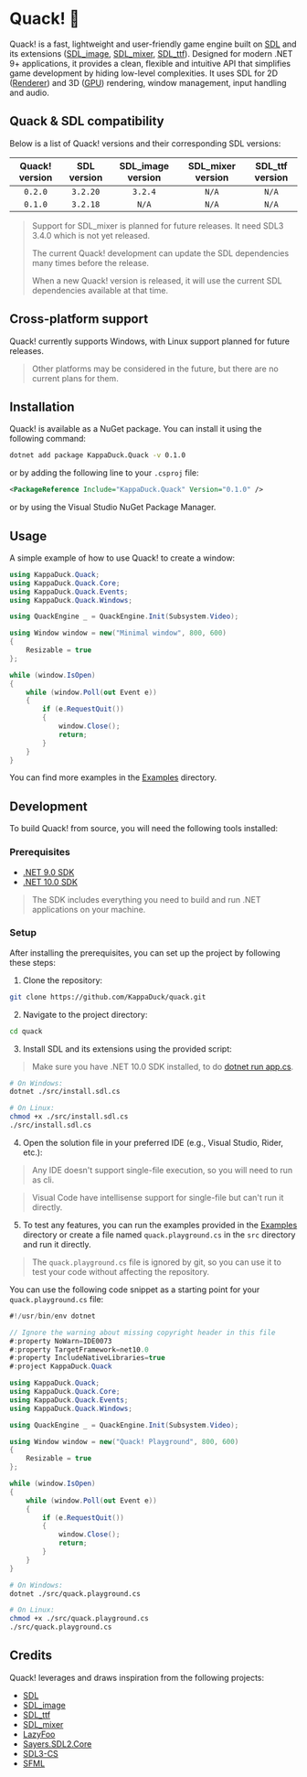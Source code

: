# Quack! 🦆

Quack! is a fast, lightweight and user-friendly game engine built on [SDL] and its extensions ([SDL_image], [SDL_mixer], [SDL_ttf]). Designed for modern .NET 9+ applications, it provides a clean, flexible and intuitive API that simplifies game development by hiding low-level complexities. It uses SDL for 2D ([Renderer]) and 3D ([GPU]) rendering, window management, input handling and audio.

## Quack & SDL compatibility

Below is a list of Quack! versions and their corresponding SDL versions:

| Quack! version | SDL version | SDL_image version | SDL_mixer version | SDL_ttf version |
| :------------: | :---------: | :---------------: | :---------------: | :-------------: |
|    `0.2.0`     |  `3.2.20`   |      `3.2.4`      |       `N/A`       |      `N/A`      |
|    `0.1.0`     |  `3.2.18`   |       `N/A`       |       `N/A`       |      `N/A`      |

> Support for SDL_mixer is planned for future releases. It need SDL3 3.4.0 which is not yet released.
>
> The current Quack! development can update the SDL dependencies many times before the release.
>
> When a new Quack! version is released, it will use the current SDL dependencies available at that time.

## Cross-platform support

Quack! currently supports Windows, with Linux support planned for future releases.

> Other platforms may be considered in the future, but there are no current plans for them.

## Installation

Quack! is available as a NuGet package. You can install it using the following command:

```bash
dotnet add package KappaDuck.Quack -v 0.1.0
```

or by adding the following line to your `.csproj` file:

```xml
<PackageReference Include="KappaDuck.Quack" Version="0.1.0" />
```

or by using the Visual Studio NuGet Package Manager.

## Usage

A simple example of how to use Quack! to create a window:

```csharp
using KappaDuck.Quack;
using KappaDuck.Quack.Core;
using KappaDuck.Quack.Events;
using KappaDuck.Quack.Windows;

using QuackEngine _ = QuackEngine.Init(Subsystem.Video);

using Window window = new("Minimal window", 800, 600)
{
    Resizable = true
};

while (window.IsOpen)
{
    while (window.Poll(out Event e))
    {
        if (e.RequestQuit())
        {
            window.Close();
            return;
        }
    }
}
```

You can find more examples in the [Examples] directory.

## Development

To build Quack! from source, you will need the following tools installed:

### Prerequisites

- [.NET 9.0 SDK](https://dotnet.microsoft.com/download/dotnet/9.0)
- [.NET 10.0 SDK](https://dotnet.microsoft.com/download/dotnet/10.0)

> The SDK includes everything you need to build and run .NET applications on your machine.

### Setup

After installing the prerequisites, you can set up the project by following these steps:

1. Clone the repository:
```bash
git clone https://github.com/KappaDuck/quack.git
```
2. Navigate to the project directory:
```bash
cd quack
```

3. Install SDL and its extensions using the provided script:
> Make sure you have .NET 10.0 SDK installed, to do [dotnet run app.cs].

```bash
# On Windows:
dotnet ./src/install.sdl.cs

# On Linux:
chmod +x ./src/install.sdl.cs
./src/install.sdl.cs
```

4. Open the solution file in your preferred IDE (e.g., Visual Studio, Rider, etc.):
> Any IDE doesn't support single-file execution, so you will need to run as cli.

> Visual Code have intellisense support for single-file but can't run it directly.

5. To test any features, you can run the examples provided in the [Examples] directory or create a file named `quack.playground.cs` in the `src` directory and run it directly.
> The `quack.playground.cs` file is ignored by git, so you can use it to test your code without affecting the repository.

You can use the following code snippet as a starting point for your `quack.playground.cs` file:

```csharp
#!/usr/bin/env dotnet

// Ignore the warning about missing copyright header in this file
#:property NoWarn=IDE0073
#:property TargetFramework=net10.0
#:property IncludeNativeLibraries=true
#:project KappaDuck.Quack

using KappaDuck.Quack;
using KappaDuck.Quack.Core;
using KappaDuck.Quack.Events;
using KappaDuck.Quack.Windows;

using QuackEngine _ = QuackEngine.Init(Subsystem.Video);

using Window window = new("Quack! Playground", 800, 600)
{
    Resizable = true
};

while (window.IsOpen)
{
    while (window.Poll(out Event e))
    {
        if (e.RequestQuit())
        {
            window.Close();
            return;
        }
    }
}
```

```bash
# On Windows:
dotnet ./src/quack.playground.cs

# On Linux:
chmod +x ./src/quack.playground.cs
./src/quack.playground.cs
```

## Credits

Quack! leverages and draws inspiration from the following projects:

- [SDL]
- [SDL_image]
- [SDL_ttf]
- [SDL_mixer]
- [LazyFoo](https://lazyfoo.net/index.php)
- [Sayers.SDL2.Core](https://github.com/JeremySayers/Sayers.SDL2.Core)
- [SDL3-CS](https://github.com/flibitijibibo/SDL3-CS)
- [SFML](https://www.sfml-dev.org/)

[SDL]: https://www.libsdl.org/
[SDL_image]: https://www.libsdl.org/projects/SDL_image/
[SDL_ttf]: https://www.libsdl.org/projects/SDL_ttf/
[SDL_mixer]: https://www.libsdl.org/projects/SDL_mixer/
[Renderer]: https://wiki.libsdl.org/CategoryRender
[GPU]: https://wiki.libsdl.org/CategoryGPU
[Examples]: ./examples/
[dotnet run app.cs]: https://devblogs.microsoft.com/dotnet/announcing-dotnet-run-app/
